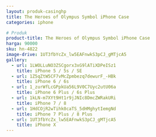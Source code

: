 ```yaml
---
layout: produk-casinghp
title: The Heroes of Olympus Symbol iPhone Case
categories: iphone

# Produk
product-title: The Heroes of Olympus Symbol iPhone Case
harga: 90000
sku: hn-4822
image-drive: 1UT3fbYcZx_lw5EAFnwkS3pCJ_gMTjcA5
gallery:
  - url: 1LWOLLuNO3ZSCgorx3xG9lATiXDPeISz1
    title: iPhone 5 / 5s / SE
  - url: 1Z5qZtW5CF7vMcZpmbezq7dewurF_-HBk
    title: iPhone 6 / 6s
  - url: 1_zurWfLcGPpkUa56L9V0C7Uyc2utU06a
    title: iPhone 6 Plus / 6s Plus
  - url: 1kLN-m7XYt9Ht1r9jJNIc8DmcZWRakURi
    title: iPhone 7 / 8
  - url: 1HdCOjR2wTihk0caTS_5dHMghytIemgNd
    title: iPhone 7 Plus / 8 Plus
  - url: 1UT3fbYcZx_lw5EAFnwkS3pCJ_gMTjcA5
    title: iPhone X
---
```

